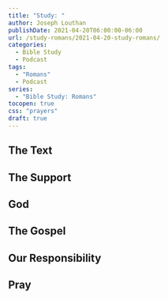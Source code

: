 ```yaml
---
title: "Study: "
author: Joseph Louthan
publishDate: 2021-04-20T06:00:00-06:00
url: /study-romans/2021-04-20-study-romans/
categories:
  - Bible Study
  - Podcast
tags:
  - "Romans"
  - Podcast
series:
  - "Bible Study: Romans"
tocopen: true
css: "prayers"
draft: true
---
```

## The Text

## The Support

## God

## The Gospel

## Our Responsibility

## Pray

<div style="font-variant: small-caps;">

</div>

```text

```
